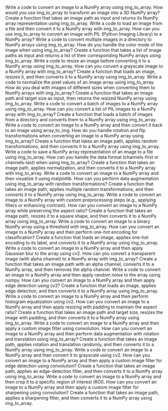 Write a code to convert an image to a NumPy array using img_to_array.
How would you use img_to_array to transform an image into a 3D NumPy array?
Create a function that takes an image path as input and returns its NumPy array representation using img_to_array.
Write a code to load an image from a file and then convert it to a NumPy array with img_to_array.
How can you use img_to_array to convert an image with PIL (Python Imaging Library) to a NumPy array?
Write a code to convert multiple images in a directory to NumPy arrays using img_to_array.
How do you handle the color mode of the image when using img_to_array?
Create a function that takes a list of image paths as input and returns a list of their corresponding NumPy arrays using img_to_array.
Write a code to resize an image before converting it to a NumPy array using img_to_array.
How can you convert a grayscale image to a NumPy array with img_to_array?
Create a function that loads an image, resizes it, and then converts it to a NumPy array using img_to_array.
Write a code to normalize the pixel values of an image array using img_to_array.
How do you deal with images of different sizes when converting them to NumPy arrays with img_to_array?
Create a function that takes an image path and target size as input, then returns the resized NumPy array using img_to_array.
Write a code to convert a batch of images to a NumPy array using img_to_array.
How can you convert a list of PIL images to a NumPy array with img_to_array?
Create a function that loads a batch of images from a directory and converts them to a NumPy array using img_to_array.
Write a code to convert an image to a NumPy array and then convert it back to an image using array_to_img.
How do you handle rotation and flip transformations when converting an image to a NumPy array using img_to_array?
Create a function that takes an image path, applies random transformations, and then converts it to a NumPy array using img_to_array.
Write a code to save a NumPy array representation of an image to a file using img_to_array.
How can you handle the data format (channels-first or channels-last) when using img_to_array?
Create a function that takes an image path, applies normalization, and then converts it to a NumPy array with img_to_array.
Write a code to convert an image to a NumPy array and then visualize it using matplotlib.
How can you perform data augmentation using img_to_array with random transformations?
Create a function that takes an image path, applies multiple random transformations, and then converts it to a NumPy array using img_to_array.
Write a code to convert an image to a NumPy array with custom preprocessing steps (e.g., applying filters or enhancing contrast).
How can you convert an image to a NumPy array while preserving the aspect ratio?
Create a function that takes an image path, resizes it to a square shape, and then converts it to a NumPy array using img_to_array.
Write a code to convert an image to a binary NumPy array using a threshold with img_to_array.
How can you convert an image to a NumPy array and then perform one-hot encoding for classification?
Create a function that loads an image, applies one-hot encoding to its label, and converts it to a NumPy array using img_to_array.
Write a code to convert an image to a NumPy array and then apply Gaussian blur to the array using cv2.
How can you convert a transparent image (with alpha channel) to a NumPy array with img_to_array?
Create a function that takes an image path with an alpha channel, converts it to a NumPy array, and then removes the alpha channel.
Write a code to convert an image to a NumPy array and then apply random noise to the array using numpy.
How can you convert an image to a NumPy array and then apply edge detection using cv2?
Create a function that loads an image, applies edge detection, and then converts it to a NumPy array using img_to_array.
Write a code to convert an image to a NumPy array and then perform histogram equalization using cv2.
How can you convert an image to a NumPy array and then apply resizing with padding to maintain the aspect ratio?
Create a function that takes an image path and target size, resizes the image with padding, and then converts it to a NumPy array using img_to_array.
Write a code to convert an image to a NumPy array and then apply a custom image filter using convolution.
How can you convert an image to a NumPy array and then perform data augmentation with rotation and translation using img_to_array?
Create a function that takes an image path, applies rotation and translation randomly, and then converts it to a NumPy array using img_to_array.
Write a code to convert an image to a NumPy array and then convert it to grayscale using cv2.
How can you convert an image to a NumPy array and then apply a custom image filter for edge detection using convolution?
Create a function that takes an image path, applies an edge-detection filter, and then converts it to a NumPy array using img_to_array.
Write a code to convert an image to a NumPy array and then crop it to a specific region of interest (ROI).
How can you convert an image to a NumPy array and then apply a custom image filter for sharpening using convolution?
Create a function that takes an image path, applies a sharpening filter, and then converts it to a NumPy array using img_to_array.
